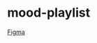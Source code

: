 # mood-playlist

<a href="https://www.figma.com/design/kWaXDJbjaw2VuiBoZdEBmg/Untitled?node-id=0-1&t=lYsiAzSPV7HZXxnb-1" target="_blank">Figma</a>


